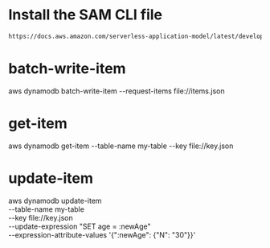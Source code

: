 # Install the SAM CLI file 

```md
https://docs.aws.amazon.com/serverless-application-model/latest/developerguide/install-sam-cli.html
```

# batch-write-item 
aws dynamodb batch-write-item --request-items file://items.json

# get-item
aws dynamodb get-item --table-name my-table --key file://key.json

# update-item

aws dynamodb update-item \
    --table-name my-table \
    --key file://key.json \
    --update-expression "SET age = :newAge" \
    --expression-attribute-values '{":newAge": {"N": "30"}}'